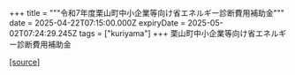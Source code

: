 +++
title = """令和7年度栗山町中小企業等向け省エネルギー診断費用補助金"""
date = 2025-04-22T07:15:00.000Z
expiryDate = 2025-05-02T07:24:29.245Z
tags = ["kuriyama"]
+++
栗山町中小企業等向け省エネルギー診断費用補助金

[[source]](https://www.town.kuriyama.hokkaido.jp/site/-/26835.html)

